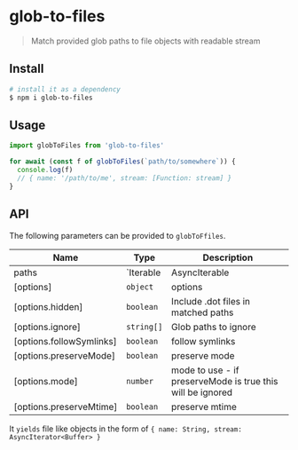 # glob-to-files

> Match provided glob paths to file objects with readable stream

## Install

```sh
# install it as a dependency
$ npm i glob-to-files
```

## Usage

```js
import globToFiles from 'glob-to-files'

for await (const f of globToFiles(`path/to/somewhere`)) {
  console.log(f)
  // { name: '/path/to/me', stream: [Function: stream] }
}
```

## API

The following parameters can be provided to `globToFfiles`.

| Name | Type | Description |
|------|------|-------------|
| paths | `Iterable<string> | AsyncIterable<string> | string` | File system path(s) to glob from |
| [options] | `object` | options |
| [options.hidden] | `boolean` | Include .dot files in matched paths |
| [options.ignore] | `string[]` | Glob paths to ignore |
| [options.followSymlinks] | `boolean` | follow symlinks |
| [options.preserveMode] | `boolean` | preserve mode |
| [options.mode] | `number` | mode to use - if preserveMode is true this will be ignored |
| [options.preserveMtime] | `boolean` | preserve mtime |

It `yields` file like objects in the form of `{ name: String, stream: AsyncIterator<Buffer> }`
